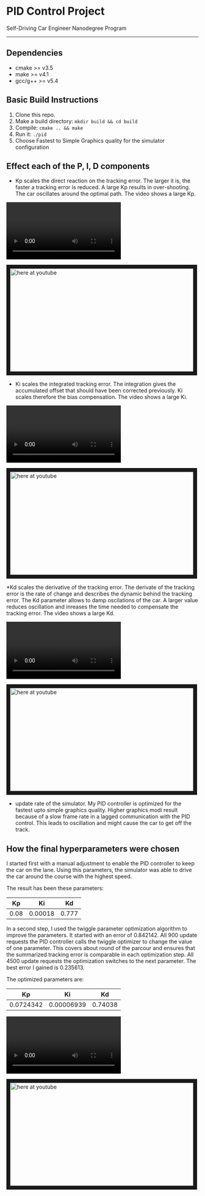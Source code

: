# PID Control Project
Self-Driving Car Engineer Nanodegree Program

---

[//]: # (Image References)
[video1]: ./videos/best.mp4 "Best solution"
[video2]: ./videos/largekp.mp4 "Large Kp"
[video3]: ./videos/largeki.mp4 "Large Ki"
[video4]: ./videos/largekd.mp4 "Large Kd"

## Dependencies

* cmake >= v3.5
* make >= v4.1
* gcc/g++ >= v5.4

## Basic Build Instructions

1. Clone this repo.
2. Make a build directory: `mkdir build && cd build`
3. Compile: `cmake .. && make`
4. Run it: `./pid`
5. Choose Fastest to Simple Graphics quality for the simulator configuration 

## Effect each of the P, I, D components

* Kp scales the direct reaction on the tracking error. The larger it is, the faster a tracking error is reduced.
A large Kp results in over-shooting. The car oscillates around the optimal path. The video shows a large Kp.

![large Kp value][video2]

<a href="http://www.youtube.com/watch?feature=player_embedded&v=OPx6l4ZHsf4
" target="_blank"><img src="http://img.youtube.com/vi/OPx6l4ZHsf4/0.jpg" 
alt="here at youtube" width="480" height="270" border="10" /></a>


* Ki scales the integrated tracking error. The integration gives the accumulated offset that should have been corrected previously.
Ki scales therefore the bias compensation. The video shows a large Ki.

![large Ki value][video3]

<a href="http://www.youtube.com/watch?feature=player_embedded&v=4IPbuwjEkWY
" target="_blank"><img src="http://img.youtube.com/vi/4IPbuwjEkWY/0.jpg" 
alt="here at youtube" width="480" height="270" border="10" /></a>

*Kd scales the derivative of the tracking error. The derivate of the tracking error is the rate of change and describes the dynamic behind the tracking error. The Kd parameter allows to damp oscilations of the car. A larger value reduces oscillation and inreases the time needed to compensate the tracking error. The video shows a large Kd.

![large Kd value][video4]

<a href="http://www.youtube.com/watch?feature=player_embedded&v=ZdmMWmH42Oo
" target="_blank"><img src="http://img.youtube.com/vi/ZdmMWmH42Oo/0.jpg" 
alt="here at youtube" width="480" height="270" border="10" /></a>


* update rate of the simulator. My PID controller is optimized for the fastest upto simple graphics quality. Higher graphics modi result because of a slow frame rate in a lagged communication with the PID control. This leads to oscillation and might cause the car to get off the track.


## How the final hyperparameters were chosen

I started first with a manual adjustment to enable the PID controller to keep the car on the lane.
Using this parameters, the simulator was able to drive the car around the course with the highest speed.

The result has been these parameters:

| Kp      | Ki       | Kd       |
|:-------:|:--------:|:--------:|
| 0.08    | 0.00018  | 0.777    |

In a second step, I used the twiggle parameter optimization algorithm to improve the parameters.
It started with an error of 0.842142.
All 900 update requests the PID controller calls the twiggle optimizer to change the value of one parameter. 
This covers about round of the parcour and ensures that the summarized tracking error is comparable in each optimization step.
All 4500 update requests the optimization switches to the next parameter. The best error I gained is 0.235613.

The optimized parameters are:

| Kp        | Ki         | Kd       |
|:---------:|:----------:|:--------:|
| 0.0724342 | 0.00006939 | 0.74038  |

![best solution][video1]

<a href="http://www.youtube.com/watch?feature=player_embedded&v=NW2TqJ_NRkQ
" target="_blank"><img src="http://img.youtube.com/vi/NW2TqJ_NRkQ/0.jpg" 
alt="here at youtube" width="480" height="270" border="10" /></a>




